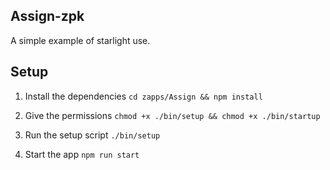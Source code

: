 ## Assign-zpk
A simple example of starlight use.

## Setup

1. Install the dependencies
`cd zapps/Assign && npm install`

2. Give the permissions
`chmod +x ./bin/setup && chmod +x ./bin/startup`

3. Run the setup script
`./bin/setup`

4. Start the app
`npm run start`
